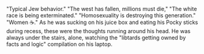 
"Typical Jew behavior." "The west has fallen, millions must die," "The white race is being exterminated." "Homosexuality is destroying this generation." "Women ☕." As he was sucking on his juice box and eating his Pocky sticks during recess, these were the thoughts running around his head. He was always under the stairs, alone, watching the "libtards getting owned by facts and logic" compilation on his laptop. 

